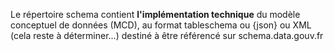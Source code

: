 Le répertoire schema contient **l'implémentation technique** du modèle conceptuel de données (MCD), au format tableschema ou {json} ou XML
(cela reste à déterminer...) destiné à être référencé sur schema.data.gouv.fr


